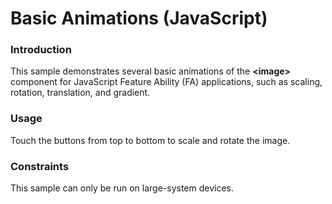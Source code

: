 # Basic Animations (JavaScript)

### Introduction

This sample demonstrates several basic animations of the **<image\>** component for JavaScript Feature Ability (FA) applications, such as scaling, rotation, translation, and gradient.

### Usage

Touch the buttons from top to bottom to scale and rotate the image.

### Constraints

This sample can only be run on large-system devices.
